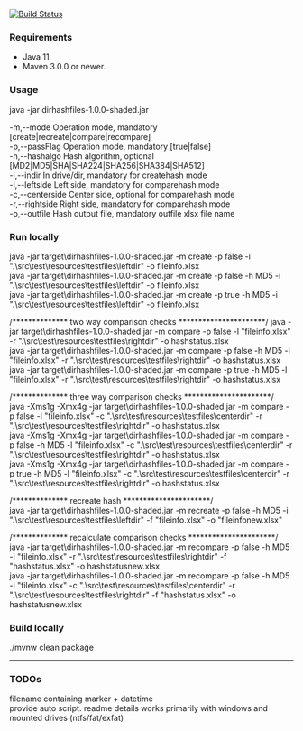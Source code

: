 [![Build Status](https://ci.appveyor.com/api/projects/status/github/jibijose/dir-hash-files?branch=master&svg=true)](https://ci.appveyor.com/project/jibijose/dir-hash-files) 


### Requirements

* Java 11
* Maven 3.0.0 or newer.

### Usage  
java -jar dirhashfiles-1.0.0-shaded.jar

-m,--mode <arg>         Operation mode, mandatory [create|recreate|compare|recompare]  
-p,--passFlag <arg>     Operation mode, mandatory [true|false]  
-h,--hashalgo <arg>     Hash algorithm, optional [MD2|MD5|SHA|SHA224|SHA256|SHA384|SHA512]  
-i,--indir <arg>        In drive/dir, mandatory for createhash mode  
-l,--leftside <arg>     Left side, mandatory for comparehash mode  
-c,--centerside <arg>   Center side, optional for comparehash mode  
-r,--rightside <arg>    Right side, mandatory for comparehash mode  
-o,--outfile <arg>      Hash output file, mandatory outfile xlsx file name  

### Run locally 
java -jar target\dirhashfiles-1.0.0-shaded.jar -m create -p false -i ".\src\test\resources\testfiles\leftdir" -o fileinfo.xlsx  
java -jar target\dirhashfiles-1.0.0-shaded.jar -m create -p false -h MD5 -i ".\src\test\resources\testfiles\leftdir" -o fileinfo.xlsx  
java -jar target\dirhashfiles-1.0.0-shaded.jar -m create -p true -h MD5 -i ".\src\test\resources\testfiles\leftdir" -o fileinfo.xlsx  

/**************  two way comparison checks **********************/
java -jar target\dirhashfiles-1.0.0-shaded.jar -m compare -p false -l "fileinfo.xlsx" -r ".\src\test\resources\testfiles\rightdir" -o hashstatus.xlsx  
java -jar target\dirhashfiles-1.0.0-shaded.jar -m compare -p false -h MD5 -l "fileinfo.xlsx" -r ".\src\test\resources\testfiles\rightdir" -o hashstatus.xlsx  
java -jar target\dirhashfiles-1.0.0-shaded.jar -m compare -p true -h MD5 -l "fileinfo.xlsx" -r ".\src\test\resources\testfiles\rightdir" -o hashstatus.xlsx  

/**************  three way comparison checks **********************/  
java -Xms1g -Xmx4g -jar target\dirhashfiles-1.0.0-shaded.jar -m compare -p false -l "fileinfo.xlsx" -c ".\src\test\resources\testfiles\centerdir" -r ".\src\test\resources\testfiles\rightdir" -o hashstatus.xlsx  
java -Xms1g -Xmx4g -jar target\dirhashfiles-1.0.0-shaded.jar -m compare -p false -h MD5 -l "fileinfo.xlsx" -c ".\src\test\resources\testfiles\centerdir" -r ".\src\test\resources\testfiles\rightdir" -o hashstatus.xlsx  
java -Xms1g -Xmx4g -jar target\dirhashfiles-1.0.0-shaded.jar -m compare -p true -h MD5 -l "fileinfo.xlsx" -c ".\src\test\resources\testfiles\centerdir" -r ".\src\test\resources\testfiles\rightdir" -o hashstatus.xlsx  

/**************  recreate hash **********************/  
java -jar target\dirhashfiles-1.0.0-shaded.jar -m recreate -p false -h MD5 -i ".\src\test\resources\testfiles\leftdir" -f "fileinfo.xlsx" -o "fileinfonew.xlsx"

/**************  recalculate comparison checks **********************/  
java -jar target\dirhashfiles-1.0.0-shaded.jar -m recompare -p false -h MD5 -l "fileinfo.xlsx" -r ".\src\test\resources\testfiles\rightdir" -f "hashstatus.xlsx" -o hashstatusnew.xlsx  
java -jar target\dirhashfiles-1.0.0-shaded.jar -m recompare -p false -h MD5 -l "fileinfo.xlsx" -c ".\src\test\resources\testfiles\centerdir" -r ".\src\test\resources\testfiles\rightdir" -f "hashstatus.xlsx" -o hashstatusnew.xlsx  


### Build locally
./mvnw clean package

*************
### TODOs
filename containing marker + datetime   
provide auto script.
readme details
works primarily with windows and mounted drives (ntfs/fat/exfat)  